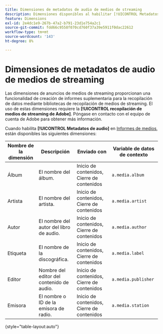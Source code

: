 ```yaml
---
title: Dimensiones de metadatos de audio de medios de streaming
description: Dimensiones disponibles al habilitar [!UICONTROL Metadatos de audio] para un grupo de informes.
feature: Dimensions
exl-id: 2e4dc1e9-267b-47a2-b791-23d1e754a2c1
source-git-commit: fdd66c9558f070cd760f37a39e5911f0dac22612
workflow-type: tm+mt
source-wordcount: '143'
ht-degree: 8%

---
```


# Dimensiones de metadatos de audio de medios de streaming

Las dimensiones de anuncios de medios de streaming proporcionan una funcionalidad de creación de informes suplementaria para la recopilación de datos mediante bibliotecas de recopilación de medios de streaming. El uso de estas dimensiones requiere la **[!UICONTROL recopilación de medios de streaming de Adobe]**. Póngase en contacto con el equipo de cuenta de Adobe para obtener más información.

Cuando habilita **[!UICONTROL Metadatos de audio]** en [Informes de medios](/help/admin/admin/c-manage-report-suites/c-edit-report-suites/media-management.md), están disponibles las siguientes dimensiones:

| Nombre de la dimensión | Descripción | Enviado con | Variable de datos de contexto |
| --- | --- | --- | --- |
| Álbum | El nombre del álbum. | Inicio de contenidos, Cierre de contenidos | `a.media.album` |
| Artista | El nombre del artista. | Inicio de contenidos, Cierre de contenidos | `a.media.artist` |
| Autor | El nombre del autor del libro de audio. | Inicio de contenidos, Cierre de contenidos | `a.media.author` |
| Etiqueta | El nombre de la discográfica. | Inicio de contenidos, Cierre de contenidos | `a.media.label` |
| Editor | Nombre del editor del contenido de audio. | Inicio de contenidos, Cierre de contenidos | `a.media.publisher` |
| Emisora | El nombre o ID de la emisora de radio. | Inicio de contenidos, Cierre de contenidos | `a.media.station` |

{style="table-layout:auto"}
